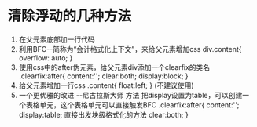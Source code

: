 # 清除浮动的几种方法
1. 在父元素底部加一行代码 <div style="clear: both"></div>
2. 利用BFC--简称为“会计格式化上下文”，来给父元素增加css
   div.content{
       overflow: auto;
       <!-- overflow:hidden -->
       <!-- overflow:scroll -->
   }
3. 使用css中的after伪元素，给父元素div添加一个clearfix的类名
.clearfix:after{
    content:'';
    clear:both;
    display:block;
}
4. 给父元素增加一行css
.content{
    float:left;
}
(不建议使用)
5. 一个更优雅的改进 --尼古拉斯大师 方法
   把display设置为table，可以创建一个表格单元，这个表格单元可以直接触发BFC
.clearfix:after{
    content:'';
    display:table;  直接出发块级格式化的方法
    clear:both;
}